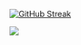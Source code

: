[![GitHub Streak](https://streak-stats.demolab.com?user=joshfermin&theme=dark&mode=weekly&exclude_days=Sun%2CSat)](https://git.io/streak-stats)


<img align="center" src="https://github-readme-stats.vercel.app/api/top-langs/?username=joshfermin&layout=compact&theme=highcontrast" />


<!-- <img align="center" src="https://github-readme-stats.vercel.app/api?username=joshfermin&show_icons=true" />
<img align="center" src="https://github-readme-stats.vercel.app/api/top-langs/?username=joshfermin&layout=compact" />
 -->

<!--
**joshfermin/joshfermin** is a ✨ _special_ ✨ repository because its `README.md` (this file) appears on your GitHub profile.

Here are some ideas to get you started:

- 🔭 I’m currently working on ...
- 🌱 I’m currently learning ...
- 👯 I’m looking to collaborate on ...
- 🤔 I’m looking for help with ...
- 💬 Ask me about ...
- 📫 How to reach me: ...
- 😄 Pronouns: ...
- ⚡ Fun fact: ...
-->
